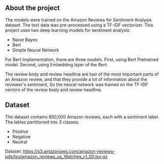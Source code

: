 
## About the project

The models were trained on the Amazon Reviews for Sentiment Analysis dataset. 
The text data was pre-processed using a TF-IDF vectorizer. 
This project uses two deep learning models for sentiment analysis:
* Naive Bayes
* Bert
* Simple Neural Network


For Bert Implementation, there are three models. First, using Bert Pretrained model. Second, using Embedding layer of 
the Bert.

The review body and review headline are two of the most important parts of an Amazon review, and that they provide a lot of information about the reviewer's sentiment, So the neural network was trained on the TF-IDF vectors of the review body and review headline.

## Dataset

The dataset contains 850,000 Amazon reviews, each with a sentiment label. The lables partitioned into 3 classes:
* Positive
* Negative
* Neutral

 Dataset:
 https://s3.amazonaws.com/amazon-reviews-pds/tsv/amazon_reviews_us_Watches_v1_00.tsv.gz
